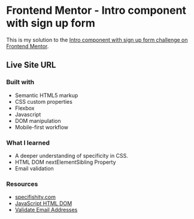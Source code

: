 # Frontend Mentor - Intro component with sign up form

This is my solution to the [Intro component with sign up form challenge on Frontend Mentor](https://www.frontendmentor.io/challenges/intro-component-with-signup-form-5cf91bd49edda32581d28fd1).

## Live Site URL
[]()

### Built with

- Semantic HTML5 markup
- CSS custom properties
- Flexbox
- Javascript
- DOM manipulation
- Mobile-first workflow

### What I learned

- A deeper understanding of specificity in CSS.
- HTML DOM nextElementSibling Property
- Email validation

### Resources

- [specifishity.com](https://specifishity.com/)
- [JavaScript HTML DOM](https://www.w3schools.com/js/js_htmldom.asp)
- [Validate Email Addresses](https://www.oreilly.com/library/view/regular-expressions-cookbook/9781449327453/ch04s01.html)
